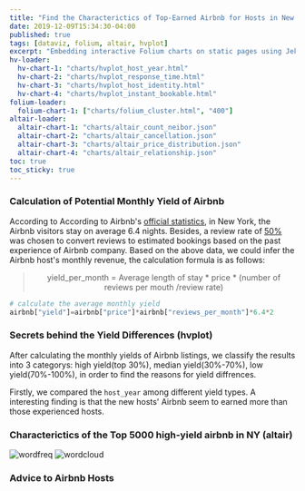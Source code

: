 ```yaml
---
title: "Find the Characterictics of Top-Earned Airbnb for Hosts in New York "
date: 2019-12-09T15:34:30-04:00
published: true
tags: [dataviz, folium, altair, hvplot]
excerpt: "Embedding interactive Folium charts on static pages using Jekyll."
hv-loader:
  hv-chart-1: "charts/hvplot_host_year.html"
  hv-chart-2: "charts/hvplot_response_time.html"
  hv-chart-3: "charts/hvplot_host_identity.html"
  hv-chart-4: "charts/hvplot_instant_bookable.html"
folium-loader:
  folium-chart-1: ["charts/folium_cluster.html", "400"]
altair-loader:
  altair-chart-1: "charts/altair_count_neibor.json"
  altair-chart-2: "charts/altair_cancellation.json"
  altair-chart-3: "charts/altair_price_distribution.json"
  altair-chart-4: "charts/altair_relationship.json"
toc: true
toc_sticky: true
---
```


### Calculation of Potential Monthly Yield of Airbnb
According to According to Airbnb's [official statistics](https://blog.atairbnb.com/economic-impact-airbnb/), in New York, the Airbnb visitors stay on average 6.4 nights. Besides, a review rate of [50%](http://insideairbnb.com/about.html) was chosen to convert reviews to estimated bookings based on the past experience of Airbnb company. Based on the above data, we could infer the Airbnb host's monthly revenue, the calculation formula is as follows:

> <p align="center"> yield_per_month = Average length of stay * price * (number of reviews per mouth /review rate) </p>

```python
# calculate the average monthly yield
airbnb["yield"]=airbnb["price"]*airbnb["reviews_per_month"]*6.4*2
```

### Secrets behind the Yield Differences (hvplot)  
After calculating the monthly yields of Airbnb listings, we classify the results into 3 categorys: high yield(top 30%), median yield(30%-70%), low yield(70%-100%), in order to find the reasons for yield diffrences.

Firstly, we compared the `host_year` among different yield types. A interesting finding is that the new hosts' Airbnb seem to earned more than those experienced hosts.
<div id="hv-chart-1"></div>  

<div id="hv-chart-2"></div>  

<div id="hv-chart-3"></div>  

<div id="hv-chart-4"></div>  


### Characterictics of the Top 5000 high-yield airbnb in NY (altair)
<div id="folium-chart-1"></div>  
   
<div id="altair-chart-1"></div>  

<div id="altair-chart-2"></div>  

<div id="altair-chart-3"></div>  

<div id="altair-chart-4"></div>  

![wordfreq](https://raw.githubusercontent.com/liziqun/MUSA620_Final_Project/master/assets/images/word_frequency.png)
![wordcloud](https://raw.githubusercontent.com/liziqun/MUSA620_Final_Project/master/assets/images/wordcloud.png)

### Advice to Airbnb Hosts
